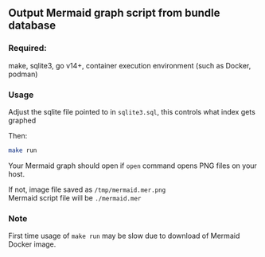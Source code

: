 ## Output Mermaid graph script from bundle database

### Required:
make, sqlite3, go v14+, container execution environment (such as Docker, podman)

### Usage
Adjust the sqlite file pointed to in `sqlite3.sql`, this controls what index gets graphed

Then:
```bash
make run
```

Your Mermaid graph should open if `open` command opens PNG files on your host.

If not, image file saved as `/tmp/mermaid.mer.png`<br>
Mermaid script file will be `./mermaid.mer`

### Note
First time usage of `make run` may be slow due to download of Mermaid Docker image.